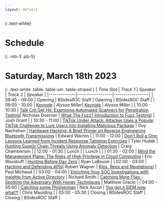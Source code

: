 ```yaml
---
layout: default
---
```

{:.text-white}
# Schedule

{: .mb-3 .pb-5}
# Saturday, March 18th 2023

{: .text-white .table .table-sm .table-striped }
| *Time Slot*  | *Track 1* | *Speaker* | *Track 2* | *Speaker* | 
|--------------|------------------|------------------|
| 08:45 - 09:00 | Opening | BSidesROC Staff | Opening | BSidesROC Staff |
| 09:00 - 10:00 | [Keynote](/speakers#keynote---alyssa-miller) | *Alyssa Miller*| [Keynote](/speakers#keynote---alyssa-miller) | *Alyssa Miller* |
| 10:00 - 10:30 | [Talk Crit Get Hit: Examining Automated Scanners for Penetration Testing](/talks#talk_crit_get_hit)| Nicholas Doerner | [What The Fuzz? Introduction to Fuzz Testing)](/talks#what_the_fuzz) | Josh Grant |
| 10:30 - 11:00 | [TikTok Under Attack: Attacker Uses a Popular TikTok Challenge to Lure Users Into Installing Malicious Package](/talks#tiktok_under_attack) | Guy Nachshon | [Hardware Hacking: A Brief Primer on Reverse Engineering Bluetooth Transmissions](/talks#hardware_hacking) | Edward Warren |
| 11:00 - 12:00 | [Don't Roll a One: Lessons Learned from Incident Response Tabletop Exercises](/talks#dont_roll_a_one) | Tyler Hudak | [Hunting Supply Chain Threats Using Anomaly Detection](/talks#hunting_supply_chain_threats) |  Craig Chamberlain  |
| 12:00 - 01:30 | Lunch | | Lunch | | 
| 01:30 - 02:00 | [Mind the Management Plane: The Risks of High Privilege in Cloud Computing](/talks#mind_the_management_plane) | Eric Woodruff | [Hunting Before Day Zero](/talks#hunting_before_zero_day) | Ryan LaBouve |
| 02:00 - 03:00 | [Hacking and Defending APIs](/talks#hacking_defending_apis)| Robert Wagner | [Rips, Reps and Revelations!](/talks#rips_reps) | Paul Michaud |
| 03:00 - 04:00 | [Enriching Your SOC Investigations with Insights from Active Directory](/talks#enriching_your_soc) | Richard Smith | [Catching More Flies - Spotting the Adversary With Honey Techniques](/talks#catching_more_flies) | Matthew Gracie |
| 04:00 - 05:00 | [Catching some Phisherman](/talks#catching_some_phisherman) | Nick Ascoli | [You got a SIEM now what?!](/talks#youve_got_a_siem) | Chris Maulding | 
| 05:00 - 05:30 | Closing | BSidesROC Staff | Closing | BSidesROC Staff |
